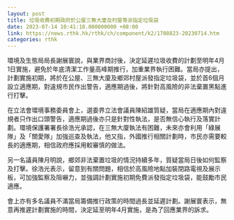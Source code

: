 ```yaml
---
layout: post
title: 垃圾收費初期政府於公屋三無大廈及村屋等派指定垃圾袋
date: 2023-07-14 10:41:18.000000000 +08:00
link: https://news.rthk.hk/rthk/ch/component/k2/1708823-20230714.htm
categories: rthk
---
```


環境及生態局局長謝展寰說，與業界商討後，決定延遲垃圾收費的計劃至明年4月1日實施，避免於年底清潔工作量高峰期推行，加重業界執行困難。當局亦提出，計劃實施初期，將於在公屋、三無大廈及鄉郊村屋派發指定垃圾袋，並於首6個月設立適應期，對違規市民作出警告，適應期過後，將針對高風險的非法棄置黑點進行打擊。

在立法會環境事務委員會上，選委界立法會議員陳紹雄質疑，當局在適應期內對違規者只作出口頭警告，適應期過後亦只是針對性執法，是否無信心執行及落實計劃。環境保護署署長徐浩光承認，在三無大廈執法有困難，未來亦會利用「綠展隊」及「關愛隊」加強巡查及執法，他又指，外國推行相關計劃時，市民亦需要較長的適應期，相信政府應採用較審慎的做法。

另一名議員陳月明說，鄉郊非法棄置垃圾的情況持續多年，質疑當局日後如何監察及打擊。徐浩光表示，留意到有關問題，相信於高風險地點加裝閉路電視及展示板，可加強監察及阻嚇力，並強調計劃實施初期免費派發指定垃圾袋，能鼓勵市民適應。

會上亦有多名議員不滿當局籌備推行政策的時間過長並延遲計劃。謝展寰表示，無意再推遲計劃實施的時間，決定延至明年4月實施，是為了回應業界的訴求。
